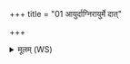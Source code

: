 +++
title = "01 आयुर्दाग्निरायुर्मे दात्"

+++
<details><summary>मूलम् (WS)</summary>

आयुर्दाग्निरायुर्मे दात् स्वाहा ॥ १ ॥
</details>